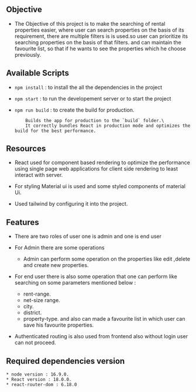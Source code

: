 ## Objective

 * The Objective of this project is to make the searching of rental properties easier,
   where user can search properties on the basis of its requirement, there are multiple filters is
   is used.so user can prioritize  its searching properties on the basis of that filters.
   and can maintain the favourite list, so that if he wants to see the properties which he choose previously. 
 

## Available Scripts

  * `npm install` : to install the all the dependencies in the project

  * `npm start` : to run the developement server or to start the project

  * `npm run build` :  to create the build for production.

            Builds the app for production to the `build` folder.\
            It correctly bundles React in production mode and optimizes the build for the best performance.

## Resources 

  * React used for component based rendering to optimize the performance using single page web          applications for client side rendering to least interact with server.

  * For styling Material ui is used and some styled components of material Ui.

  *  Used tailwind by configuring it into the project.

## Features

 * There are two roles of user one is admin and one is end user 
 
 * For Admin there are some operations 
   
    * Admin can perform some operation on the properties like edit ,delete and create new properties.
 
 * For end user there is also some operation that one can perform like searching on some parameters mentioned below : 

    * rent-range.
    * net-size range.
    * city.
    * district.
    * property-type.
    and also can made a favourite list in which user can save his favourite properties.

  * Authenticated routing is also used from frontend also without login user can not proceed.  

## Required dependencies version 

    * node version : 16.9.0.
    * React version : 18.0.0.
    * react-router-dom : 6.18.0



